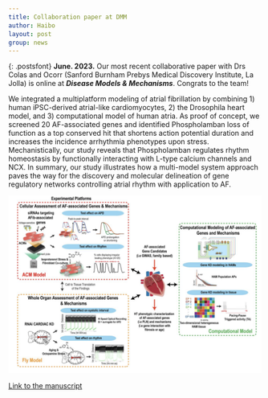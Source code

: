 ```yaml
---
title: Collaboration paper at DMM
author: Haibo
layout: post
group: news
---
```


{: .postsfont}
**June. 2023.** Our most recent collaborative paper with Drs Colas and Ocorr (Sanford Burnham Prebys Medical Discovery Institute, La Jolla) is online at ***Disease Models & Mechanisms***. Congrats to the team!    <!--more--> 

We integrated a multiplatform modeling of atrial fibrillation by combining 1) human iPSC-derived atrial-like cardiomyocytes, 2) the Drosophila heart model, and 3) computational model of human atria. As proof of concept, we screened 20 AF-associated genes and identified Phospholamban loss of function as a top conserved hit that shortens action potential duration and increases the incidence arrhythmia phenotypes upon stress. Mechanistically, our study reveals that Phospholamban regulates rhythm homeostasis by functionally interacting with L-type calcium channels and NCX. In summary, our study illustrates how a multi-model system approach paves the way for the discovery and molecular delineation of gene regulatory networks controlling atrial rhythm with application to AF.

 <p style="text-align:center;">
<img class="img-fluid mx-5px" src="/docs/post_images/DMM_2023.png" alt="reseach image" style="width:700px">
</p>

[Link to the manuscript](https://pubmed.ncbi.nlm.nih.gov/37293707/)  